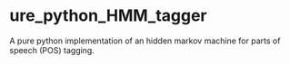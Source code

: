 # ure_python_HMM_tagger
A pure python implementation of an hidden markov machine for parts of speech (POS) tagging.

